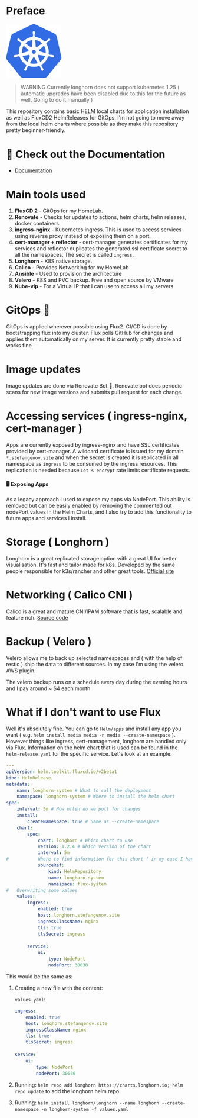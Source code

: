 # Preface
<img src="https://raw.githubusercontent.com/kubernetes/kubernetes/master/logo/logo.png" width="150px" alt="">

> WARNING
> Currently longhorn does not support kubernetes 1.25 ( automatic upgrades have been disabled due to this for the future as well. Going to do it manually )

This repository contains basic HELM local charts for application installation as well as FluxCD2 HelmReleases for GitOps.
I'm not going to move away from the local helm charts where possible as they make this repository pretty beginner-friendly.

# :open_book: Check out the Documentation
* [Documentation](./docs)

# Main tools used
1. **FluxCD 2** - GitOps for my HomeLab.
2. **Renovate** - Checks for updates to actions, helm charts, helm releases, docker containers.
3. **ingress-nginx** - Kubernetes ingress. This is used to access services using reverse proxy instead of exposing them on a port.
4. **cert-manager + reflector** - cert-manager generates certificates for my services and reflector duplicates the generated ssl
certificate secret to all the namespaces. The secret is called `ingress`.
5. **Longhorn** - K8S native storage.
6. **Calico** - Provides Networking for my HomeLab
7. **Ansible** - Used to provision the architecture
8. **Velero** - K8S and PVC backup. Free and open source by VMware 
9. **Kube-vip** - For a Virtual IP that I can use to access all my servers

# GitOps :construction:
GitOps is applied wherever possible using Flux2.
CI/CD is done by bootstrapping flux into my cluster. Flux polls GitHub for changes and applies them automatically on my server.
It is currently pretty stable and works fine

# Image updates
Image updates are done via Renovate Bot :robot:. Renovate bot does periodic scans for new image versions and submits pull request for each change.

# Accessing services ( ingress-nginx, cert-manager )
Apps are currently exposed by ingress-nginx and have SSL certificates provided by cert-manager.
A wildcard certificate is issued for my domain `*.stefangenov.site` and when the secret is created
it is replicated in all namespace as `ingress` to be consumed by the ingress resources. This replication is
needed because `Let's encrypt` rate limits certificate requests. 

#### :desktop_computer: Exposing Apps
As a legacy approach I used to expose my apps via NodePort. This ability is removed but can be easily enabled by
removing the commented out nodePort values in the Helm Charts, and I also try to add this functionality to future apps
and services I install.

# Storage ( Longhorn )
Longhorn is a great replicated storage option with a great UI for better visualisation. It's fast and tailor made for 
k8s. Developed by the same people responsible for k3s/rancher and other great tools. [Official site](https://longhorn.io/)

# Networking ( Calico CNI )
Calico is a great and mature CNI/IPAM software that is fast, scalable and feature rich. [Source code](https://github.com/projectcalico/calico)

# Backup ( Velero ) 
Velero allows me to back up selected namespaces and ( with the help of restic ) ship the data to different sources.
In my case I'm using the velero AWS plugin.

The velero backup runs on a schedule every day during the evening hours and I pay around ~ $4 each month

# What if I don't want to use Flux
Well it's absolutely fine. You can go to `Helm/apps` and install any app you want ( e.g. `helm install media media -n media --create-namespace` ).
However things like ingress, cert-management, longhorn are handled only via Flux. Information on the helm chart that is
used can be found in the `helm-release.yaml` for the specific service. Let's look at an example:
~~~yaml
---
apiVersion: helm.toolkit.fluxcd.io/v2beta1
kind: HelmRelease
metadata:
    name: longhorn-system # What to call the deployment 
    namespace: longhorn-system # Where to install the helm chart 
spec:
    interval: 5m # How often do we poll for changes
    install:
        createNamespace: true # Same as --create-namespace
    chart:
        spec:
            chart: longhorn # Which chart to use
            version: 1.2.4 # Which version of the chart
            interval: 5m
#           Where to find information for this chart ( in my case I have a HelmRepository defined in cluster/homelab/helm/longhorn-system
            sourceRef: 
                kind: HelmRepository 
                name: longhorn-system
                namespace: flux-system
#   Overwriting some values
    values:
        ingress:
            enabled: true
            host: longhorn.stefangenov.site
            ingressClassName: nginx
            tls: true
            tlsSecret: ingress

        service:
            ui:
                type: NodePort
                nodePort: 30030
~~~

This would be the same as:
1. Creating a new file with the content:
    
    `values.yaml`:
    ~~~yaml
    ingress:
        enabled: true
        host: longhorn.stefangenov.site
        ingressClassName: nginx
        tls: true
        tlsSecret: ingress
    
    service:
        ui:
            type: NodePort
            nodePort: 30030
    ~~~
2. Running: `helm repo add longhorn https://charts.longhorn.io; helm repo update` to add the longhorn helm repo
3. Running: `helm install longhorn/longhorn --name longhorn --create-namespace -n longhorn-system -f values.yaml`
